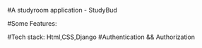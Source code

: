 #A studyroom application - StudyBud

#Some Features:

#Tech stack: Html,CSS,Django
#Authentication && Authorization 
